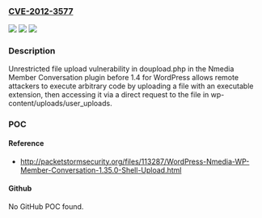 ### [CVE-2012-3577](https://cve.mitre.org/cgi-bin/cvename.cgi?name=CVE-2012-3577)
![](https://img.shields.io/static/v1?label=Product&message=n%2Fa&color=blue)
![](https://img.shields.io/static/v1?label=Version&message=n%2Fa&color=blue)
![](https://img.shields.io/static/v1?label=Vulnerability&message=n%2Fa&color=brighgreen)

### Description

Unrestricted file upload vulnerability in doupload.php in the Nmedia Member Conversation plugin before 1.4 for WordPress allows remote attackers to execute arbitrary code by uploading a file with an executable extension, then accessing it via a direct request to the file in wp-content/uploads/user_uploads.

### POC

#### Reference
- http://packetstormsecurity.org/files/113287/WordPress-Nmedia-WP-Member-Conversation-1.35.0-Shell-Upload.html

#### Github
No GitHub POC found.

